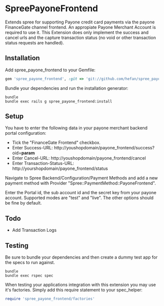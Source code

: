 SpreePayoneFrontend
===================

Extends spree for supporting Payone credit card payments via the payone FinanceGate channel frontend. An appropiate Payone Merchant Account is required to use it. This Extension does only implement the success and cancel urls and the capture transaction status (no void or other transaction status requests are handled).


Installation
------------

Add spree_payone_frontend to your Gemfile:

```ruby
gem 'spree_payone_frontend', :git => 'git://github.com/hefan/spree_payone_frontend.git' 
```

Bundle your dependencies and run the installation generator:

```shell
bundle
bundle exec rails g spree_payone_frontend:install
```


Setup
-----

You have to enter the following data in your payone merchant backend portal configuration:

- Tick the "FinanceGate Frontend" checkbox.
- Enter Success-URL: http://youshopdomain/payone_frontend/success?oid=__param__
- Enter Cancel-URL: http://youshopdomain/payone_frontend/cancel
- Enter Transaction-Status-URL: http://yourshopdomain/payone_frontend/status

Navigate to Spree Backend/Configuration/Payment Methods and add a new payment method with Provider "Spree::PaymentMethod::PayoneFrontend".

Enter the Portal id, the sub account id and the secret key from your payone account. Supported modes are "test" and "live". The other options should be fine by default.


Todo
-----

- Add Transaction Logs


Testing
-------

Be sure to bundle your dependencies and then create a dummy test app for the specs to run against.

```shell
bundle
bundle exec rspec spec
```

When testing your applications integration with this extension you may use it's factories.
Simply add this require statement to your spec_helper:

```ruby
require 'spree_payone_frontend/factories'
```


